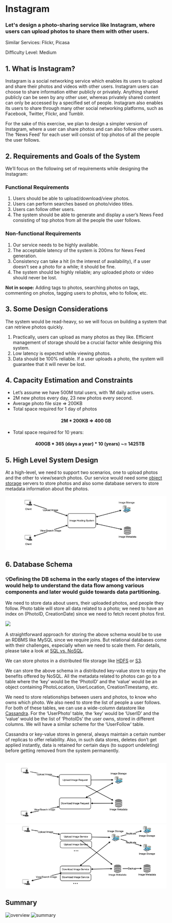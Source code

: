 # Instagram
### Let's design a photo-sharing service like Instagram, where users can upload photos to share them with other users.

Similar Services: Flickr, Picasa

Difficulty Level: Medium

## 1. What is Instagram?
Instagram is a social networking service which enables its users to upload and share their photos and videos with other users. Instagram users can choose to share information either publicly or privately. Anything shared publicly can be seen by any other user, whereas privately shared content can only be accessed by a specified set of people. Instagram also enables its users to share through many other social networking platforms, such as Facebook, Twitter, Flickr, and Tumblr.

For the sake of this exercise, we plan to design a simpler version of Instagram, where a user can share photos and can also follow other users. The ‘News Feed’ for each user will consist of top photos of all the people the user follows.

## 2. Requirements and Goals of the System
We’ll focus on the following set of requirements while designing the Instagram:

### Functional Requirements
1. Users should be able to upload/download/view photos.
2. Users can perform searches based on photo/video titles.
3. Users can follow other users.
4. The system should be able to generate and display a user’s News Feed consisting of top photos from all the people the user follows.

### Non-functional Requirements
1. Our service needs to be highly available.
2. The acceptable latency of the system is 200ms for News Feed generation.
3. Consistency can take a hit (in the interest of availability), if a user doesn’t see a photo for a while; it should be fine.
4. The system should be highly reliable; any uploaded photo or video should never be lost.

**Not in scope:** Adding tags to photos, searching photos on tags, commenting on photos, tagging users to photos, who to follow, etc.

## 3. Some Design Considerations
The system would be read-heavy, so we will focus on building a system that can retrieve photos quickly.

1. Practically, users can upload as many photos as they like. Efficient management of storage should be a crucial factor while designing this system.
2. Low latency is expected while viewing photos.
3. Data should be 100% reliable. If a user uploads a photo, the system will guarantee that it will never be lost.

## 4. Capacity Estimation and Constraints
* Let’s assume we have 500M total users, with 1M daily active users.
* 2M new photos every day, 23 new photos every second.
* Average photo file size => 200KB
* Total space required for 1 day of photos
#### <div align="center">2M * 200KB => 400 GB</div>
* Total space required for 10 years:
  #### <div align="center">400GB * 365 (days a year) * 10 (years) ~= 1425TB</div>

## 5. High Level System Design
At a high-level, we need to support two scenarios, one to upload photos and the other to view/search photos. Our service would need some [object storage](https://en.wikipedia.org/wiki/Object_storage) servers to store photos and also some database servers to store metadata information about the photos.

![](../img/instagram-1.png)

## 6. Database Schema
### 💡Defining the DB schema in the early stages of the interview would help to understand the data flow among various components and later would guide towards data partitioning.
We need to store data about users, their uploaded photos, and people they follow. Photo table will store all data related to a photo; we need to have an index on (PhotoID, CreationDate) since we need to fetch recent photos first.

![](../img/instagram-2.png)

A straightforward approach for storing the above schema would be to use an RDBMS like MySQL since we require joins. But relational databases come with their challenges, especially when we need to scale them. For details, please take a look at [SQL vs. NoSQL](../basics/sql-vs-nosql.md).

We can store photos in a distributed file storage like [HDFS](https://en.wikipedia.org/wiki/Apache_Hadoop) or [S3](https://en.wikipedia.org/wiki/Amazon_S3).

We can store the above schema in a distributed key-value store to enjoy the benefits offered by NoSQL. All the metadata related to photos can go to a table where the ‘key’ would be the ‘PhotoID’ and the ‘value’ would be an object containing PhotoLocation, UserLocation, CreationTimestamp, etc.

We need to store relationships between users and photos, to know who owns which photo. We also need to store the list of people a user follows. For both of these tables, we can use a wide-column datastore like [Cassandra](https://en.wikipedia.org/wiki/Apache_Cassandra). For the ‘UserPhoto’ table, the ‘key’ would be ‘UserID’ and the ‘value’ would be the list of ‘PhotoIDs’ the user owns, stored in different columns. We will have a similar scheme for the ‘UserFollow’ table.

Cassandra or key-value stores in general, always maintain a certain number of replicas to offer reliability. Also, in such data stores, deletes don’t get applied instantly, data is retained for certain days (to support undeleting) before getting removed from the system permanently.

## 

![](../img/instagram-3.png)
![](../img/instagram-4.png)

## Summary
![overview](../img/instagram-overview.png)
![summary](../img/instagram-detail.png)
